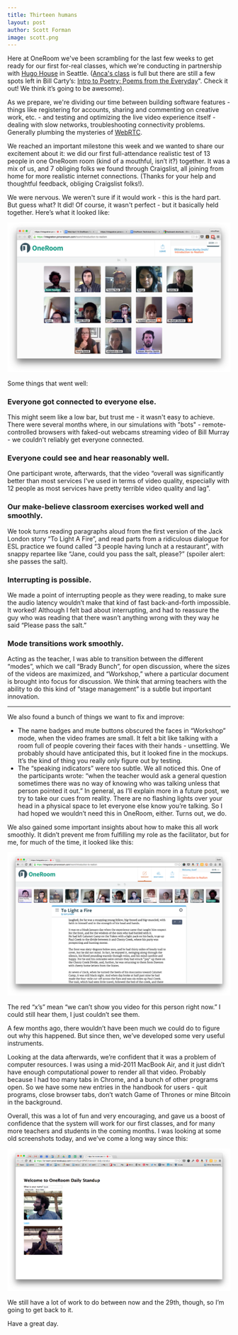 ```yaml
---
title: Thirteen humans
layout: post
author: Scott Forman
image: scott.png
---
```


Here at OneRoom we've been scrambling for the last few weeks to get ready for our first for-real classes, which we're conducting in partnership with [Hugo House](http://hugohouse.org/) in Seattle. ([Anca's class](http://hugohouse.org/store/class/intro-to-fiction-writing-the-short-story-anca-szilagyi/) is full but there are still a few spots left in Bill Carty’s: [Intro to Poetry: Poems from the Everyday](http://hugohouse.org/store/class/intro-to-poetry-poems-from-the-everyday-bill-carty/)". Check it out! We think it’s going to be awesome).

As we prepare, we're dividing our time between building software features - things like registering for accounts, sharing and commenting on creative work, etc. - and testing and optimizing the live video experience itself - dealing with slow networks, troubleshooting connectivity problems. Generally plumbing the mysteries of [WebRTC](http://en.wikipedia.org/wiki/WebRTC). 

We reached an important milestone this week and we wanted to share our excitement about it: we did our first full-attendance realistic test of 13 people in one OneRoom room (kind of a mouthful, isn’t it?) together. It was a mix of us, and 7 obliging folks we found through Craigslist, all joining from home for more realistic internet connections. (Thanks for your help and thoughtful feedback, obliging Craigslist folks!). 

We were nervous. We weren't sure if it would work - this is the hard part. But guess what? It did! Of course, it wasn't perfect - but it basically held together. Here’s what it looked like:

![Craigslist test screenshot 1](/img/blog/craigslist-test-screenshot-1.png)

Some things that went well:

### Everyone got connected to everyone else. 

This might seem like a low bar, but trust me - it wasn't easy to achieve. There were several months where, in our simulations with "bots" - remote-controlled browsers with faked-out webcams streaming video of Bill Murray - we couldn't reliably get everyone connected.

### Everyone could see and hear reasonably well. 

One participant wrote, afterwards, that the video “overall was significantly better than most services I've used in terms of video quality, especially with 12 people as most services have pretty terrible video quality and lag”. 

### Our make-believe classroom exercises worked well and smoothly. 

We took turns reading paragraphs aloud from the first version of the Jack London story “To Light A Fire”, and read parts from a ridiculous dialogue for ESL practice we found called “3 people having lunch at a restaurant”, with snappy repartee like “Jane, could you pass the salt, please?” (spoiler alert: she passes the salt). 

### Interrupting is possible. 

We made a point of interrupting people as they were reading, to make sure the audio latency wouldn’t make that kind of fast back-and-forth impossible. It worked! Although I felt bad about interrupting, and had to reassure the guy who was reading that there wasn’t anything wrong with they way he said “Please pass the salt.” 

### Mode transitions work smoothly.

Acting as the teacher, I was able to transition between the different “modes”, which we call “Brady Bunch”, for open discussion, where the sizes of the videos are maximized, and “Workshop,” where a particular document is brought into focus for discussion. We think that arming teachers with the ability to do this kind of “stage management” is a subtle but important innovation. 

---

We also found a bunch of things we want to fix and improve: 

* The name badges and mute buttons obscured the faces in “Workshop” mode, when the video frames are small. It felt a bit like talking with a room full of people covering their faces with their hands - unsettling. We probably should have anticipated this, but it looked fine in the mockups. It’s the kind of thing you really only figure out by testing. 
* The “speaking indicators” were too subtle. We all noticed this. One of the participants wrote: “when the teacher would ask a general question sometimes there was no way of knowing who was talking unless that person pointed it out.” In general, as I’ll explain more in a future post, we try to take our cues from reality. There are no flashing lights over your head in a physical space to let everyone else know you’re talking. So I had hoped we wouldn’t need this in OneRoom, either. Turns out, we do.

We also gained some important insights about how to make this all work smoothly. It didn’t prevent me from fulfilling my role as the facilitator, but for me, for much of the time, it looked like this: 

![Craigslist test screenshot 2](/img/blog/craigslist-test-screenshot-2.png)

The red “x’s” mean “we can’t show you video for this person right now.” I could still hear them, I just couldn’t see them. 

A few months ago, there wouldn’t have been much we could do to figure out why this happened. But since then, we’ve developed some very useful instruments. 

Looking at the data afterwards, we’re confident that it was a problem of computer resources. I was using a mid-2011 MacBook Air, and it just didn’t have enough computational power to render all that video. Probably because I had too many tabs in Chrome, and a bunch of other programs open. So we have some new entries in the handbook for users - quit programs, close browser tabs, don’t watch Game of Thrones or mine Bitcoin in the background.

Overall, this was a lot of fun and very encouraging, and gave us a boost of confidence that the system will work for our first classes, and for many more teachers and students in the coming months. I was looking at some old screenshots today, and we’ve come a long way since this: 

![Early screenshot](/img/blog/early-screenshot.png)

We still have a lot of work to do between now and the 29th, though, so I’m going to get back to it. 

Have a great day. 
